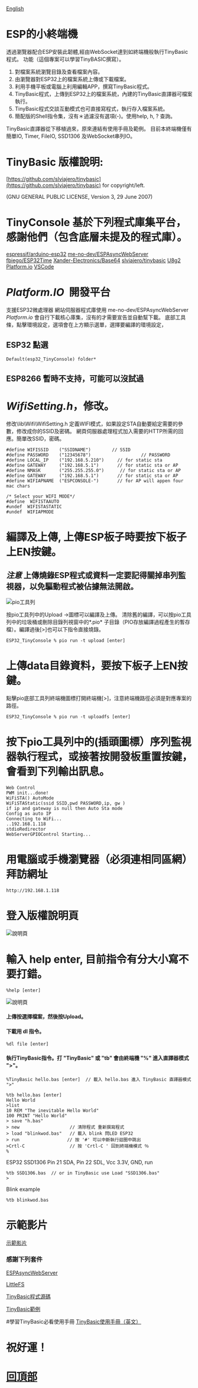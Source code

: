 [English](./README.md)
# ESP的小終端機
透過瀏覽器配合ESP安裝此韌體,經由WebSocket達到如終端機般執行TinyBasic程式。
功能（這個專案可以學習TinyBASIC撰寫）。

1. 對檔案系統瀏覽目錄及查看檔案內容。
2. 由瀏覽器對ESP32上的檔案系統上傳或下載檔案。
3. 利用手機平板或電腦上利用編輯APP，撰寫TinyBasic程式。
4. TinyBasic程式，上傳到ESP32上的檔案系統，內建的TinyBasic直譯器可檔案執行。
5. TinyBasic程式交談互動模式也可直接寫程式，執行存入檔案系統。
6. 簡配版的Shell指令集，沒有＊過濾沒有選項(-)。使用help, h, ? 查詢。

TinyBasic直譯器從下移植過來，原來連結有使用手冊及範例。
目前本終端機僅有簡單IO, Timer, FileIO, SSD1306 及WebSocket串列IO。

# TinyBasic 版權說明:

 [https://github.com/slviajero/tinybasic](https://github.com/slviajero/tinybasic) for copyright/left.

(GNU GENERAL PUBLIC LICENSE, Version 3, 29 June 2007)

# TinyConsole 基於下列程式庫集平台，感謝他們（包含底層未提及的程式庫）。
[espressif/arduino-esp32](https://github.com/espressif/arduino-esp32)
[me-no-dev/ESPAsyncWebServer](https://github.com/me-no-dev/ESPAsyncWebServer)
[fbiego/ESP32Time](https://github.com/fbiego/ESP32Time)
[Xander-Electronics/Base64](https://github.com/Xander-Electronics/Base64)
[slviajero/tinybasic](https://github.com/slviajero/tinybasic)
[U8g2](https://github.com/olikraus/U8g2_Arduino)
[Platform.io](https://platform.io)
[VSCode](https://code.visualstudio.com)


# *Platform.IO*  開發平台
 支援ESP32微處理器
 網站伺服器程式庫使用 me-no-dev/ESPAsyncWebServer
 *Platform.io* 會自行下載核心庫集，沒有的才需要宣告並自動幫下載。
 底部工具條，點擊環境設定，選項會在上方顯示選單，選擇要編譯的環境設定，
## ESP32 點選
```
Default(esp32_TinyConsole) folder*
```

## ESP8266 暫時不支持，可能可以沒試過


# *WifiSetting.h*，修改。


修改\lib\Wifi\WifiSetting.h 定義WIFI模式，如果設定STA自動要給定需要的參數，修改成你的SSID及密碼。
網頁伺服器處理程式加入需要的HTTP所需的回應。簡單改SSID，密碼。
```
#define WIFISSID    ("SSIDNAME")        // SSID
#define PASSWORD    ("12345678")                   // PASSWORD
#define LOCAL_IP    ("192.168.5.210")     // for static sta
#define GATEWAY     ("192.168.5.1")       // for static sta or AP
#define NMASK       ("255.255.255.0")      // for static sta or AP
#define GATEWAY     ("192.168.5.1")       // for static sta or AP
#define WIFIAPNAME  ("ESPCONSOLE-")       // for AP will appen four mac chars

/* Select your WIFI MODE*/
#define  WIFISTAAUTO
#undef  WIFISTASTATIC
#undef  WIFIAPMODE
```
# 編譯及上傳, 上傳ESP板子時要按下板子上EN按鍵。
## *注意* 上傳燒錄ESP程式或資料一定要記得關掉串列監視器，以免驅動程式被佔據無法開啟。
![pio工具列](png/toolbar.png)

  按pio工具列中的Upload ->圖標可以編譯及上傳。
  清除舊的編譯，可以按pio工具列中的垃圾桶或刪除目錄列視窗中的*.pio* 子目錄（PIO存放編譯過程產生的暫存檔）。編譯過後[>]也可以下指令直接燒錄。
```
ESP32_TinyConsole % pio run -t upload [enter]
```

# 上傳data目錄資料，要按下板子上EN按鍵。
 點擊pio底部工具列終端機圖標打開終端機[>]，注意終端機路徑必須是對應專案的路徑。

```
ESP32_TinyConsole % pio run -t uploadfs [enter]
```
# 按下pio工具列中的(插頭圖標）序列監視器執行程式，或接著按開發板重置按鍵，會看到下列輸出訊息。
```
Web Control
PWM init...done!
WiFiSTA() AutoMode 
WiFiSTAStatic(ssid SSID,pwd PASSWORD,ip, gw ) 
if ip and gateway is null then Auto Sta mode
Config as auto IP
Connecting to WiFi...
..192.168.1.118
stdioRedirector
WebServerGPIOControl Starting...
```
# 用電腦或手機瀏覽器（必須連相同區網）拜訪網址 
```
http://192.168.1.118

```
#  登入版權說明頁
![說明頁](png/login.png)

#  輸入 help enter, 目前指令有分大小寫不要打錯。
```
%help [enter]
```
![說明頁](png/help.png)
####  上傳按選擇檔案，然後按Upload。
####  下載用 dl 指令。
```
%dl file [enter]
```
####  執行TinyBasic指令。打 "TinyBasic" 或 "tb" 會由終端機 "%" 進入直譯器模式 ">"。
```
%TinyBasic hello.bas [enter]  // 載入 hello.bas 進入 TinyBasic 直譯器模式 ">"
```
```
%tb hello.bas [enter]
Hello World
>list
10 REM "The inevitable Hello World"
100 PRINT "Hello World"
> save "h.bas" 
> new                   // 清除程式 重新撰寫程式
> load "blinkwod.bas"   // 載入 blink 閃LED ESP32
> run                  // 按 '#' 可以中斷執行迴圈中跳出
>Crtl-C                 // 按 'Crtl-C ' 回到終端機模式 ％
%

```
ESP32 SSD1306 Pin 21 SDA, Pin 22 SDL, Vcc 3.3V, GND, run
```
%tb SSD1306.bas  // or in TinyBasic use Load "SSD1306.bas"
>
```
Blink example
```
%tb blinkwod.bas
```
# 示範影片
[示範影片](https://youtu.be/75JKm-M19pE)

### 感謝下列套件
[ESPAsyncWebServer](https://github.com/me-no-dev/ESPAsyncWebServer)

[LittleFS](https://www.arduino.cc/reference/en/libraries/littlefs_esp32/)

[TinyBasic程式源碼](https://github.com/slviajero/tinybasic)

[TinyBasic範例](https://github.com/slviajero/tinybasic/tree/main/examples)

#學習TinyBasic必看使用手冊
[TinyBasic使用手冊（英文）](https://github.com/slviajero/tinybasic/blob/main/MANUAL.md)

# 祝好運！

# [回頂部](#)
